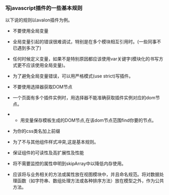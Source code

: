 ### 写javascript插件的一些基本规则
以下说的规则以avalon插件为例。

- 不要使用全局变量
 - 全局变量引起的错误很难调试，特别是在多个模块相互引用时。(一些同事不已遇到多次了)
 - 任何时候定义变量，如果不是特别原因都应该使用var关键字(模块化的书写方式更不应该使用全局变量)。
 - 为了避免全局变量错误，可以用严格模式(use strict)写插件。

- 不要使用选择器获取DOM节点
 - 一个页面有多个插件实例时，用选择器不能准确获取插件实例对应的dom节点。
 - - 用变量保存模板生成的DOM节点,在该dom节点范围find你要的节点。

- 为你的css类名加上前缀
 - 为了不与其他组件样式冲突,这是基本规则。

- 保证组件的可读性及高扩展性及性能
 - 将不需要监控的属性申明到skipArray中以降低内存使用。
 - 应该将与业务相关的方法或属性放在视图模块中，并且命名规范。将对数据处理函数（如字符串、数组处理方法或各种排序方法）放在模型之外，作为公共方法。

